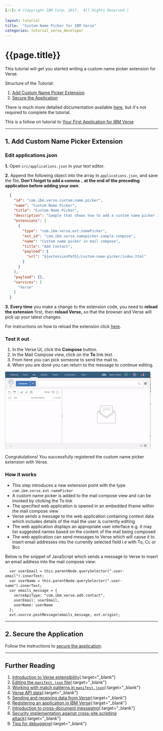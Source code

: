 ```yaml
---
[//]: # (Copyright IBM Corp. 2017.  All Rights Reserved.)

layout: tutorial
title:  "Custom Name Picker for IBM Verse"
categories: tutorial_verse_developer
---
```


# {{page.title}}

This tutorial will get you started writing a custom name picker extension for Verse.

Structure of the Tutorial:

1. [Add Custom Name Picker Extension](#add-custom-name-picker-extension)
2. [Secure the Application](#secure-the-application)

There is much more detailed documentation available [here][16], but it's not required to complete the tutorial.

This is a follow on tutorial to [Your First Application for IBM Verse](tutorial_verse_developer.html)

---

## 1. Add Custom Name Picker Extension

### Edit applications.json
__1.__ Open `src/applications.json` in your text editor.

__2.__ Append the following object into the array in `applications.json`, and save the file. __Don't forget to add a comma `,` at the end of the preceding application before adding your own__.

```json
  {
    "id": "com.ibm.verse.custom.name.picker",
    "name": "Custom Name Picker",
    "title": "Custom Name Picker",
    "description": "Sample that shows how to add a custom name picker in mail compose view",
    "extensions": [
      {
        "type": "com.ibm.verse.ext.namePicker",
        "ext_id": "com.ibm.verse.namepicker.sample.compose",
        "name": "Custom name picker in mail compose",
        "title": "Add Contact",
        "payload": {
          "url": "${extensionPath}/custom-name-picker/index.html"
        }
      }
    ],
    "payload": {},
    "services": [
      "Verse"
    ]
  }
```

__3.__ __Every time__ you make a change to the extension code, you need to __reload the extension__ first, then __reload Verse,__ so that the browser and Verse will pick up your latest changes.

For instructions on how to reload the extension click [here](./tutorial_verse_developer.html#installing-the-verse-developer-browser-extension).


### Test it out
1. In the Verse UI, click the __Compose__ button.
2. In the Mail Compose view, click on the __To__ link text.
3. From here you can pick someone to send the mail to.
4. When you are done you can return to the message to continue editing.

![Custom Name Picker](gifs/custom_name_picker.gif)

Congratulations! You successfully registered the custom name picker extension with Verse.

### How it works

* This step introduces a new extension point with the type `com.ibm.verse.ext.namePicker`
* A custom name picker is added to the mail compose view and can be invoked by clicking the To link
* The specified web application is opened in an embedded iframe within the mail compose view
* Verse sends a message to the web application containing context data which includes details of the mail the user is currently editing
* The web application displays an appropriate user interface e.g. it may list suggested names based on the content of the mail being composed
* The web application can send messages to Verse which will cause it to insert email addresses into the currently selected field i.e with To, Cc or Bcc

Below is the snippet of JavaScript which sends a message to Verse to insert an email address into the mail compose view:

```
  var userEmail = this.parentNode.querySelector(".user-email").innerText;
  var userName = this.parentNode.querySelector(".user-name").innerText;
  var emails_message = {
    verseApiType: "com.ibm.verse.add.contact",
    userEmail: userEmail,
    userName: userName
  };
  evt.source.postMessage(emails_message, evt.origin);
```

---

## 2. Secure the Application

Follow the instructions to [secure the application](./tutorial_verse_developer.html#secure-the-application).

---

## Further Reading
1. [Introduction to Verse extensibility][3]{:target="_blank"}
2. [Editing the `manifest.json` file][4]{:target="_blank"}
3. [Working with match patterns in `manifest.json`][2]{:target="_blank"}
4. [Verse API data][5]{:target="_blank"}
5. [Sending and receiving data from Verse][6]{:target="_blank"}
6. [Registering an application in IBM Verse][9]{:target="_blank"}
7. [Introduction to cross-document messaging][11]{:target="_blank"}
8. [Security implementation against cross-site scripting attack][12]{:target="_blank"}
9. [Tips for debugging][14]{:target="_blank"}


[1]: https://chrome.google.com/webstore/detail/web-server-for-chrome/ofhbbkphhbklhfoeikjpcbhemlocgigb
[2]: https://developer.chrome.com/extensions/match_patterns
[3]: ../reference/reference.html#introduction-to-ibm-verse-extensibility
[4]: ../reference/reference.html#editing-the-manifest
[5]: ../reference/reference.html#verse-api-data
[6]: ../reference/reference.html#sending-and-receiving-data
[7]: {{site.verse-developer-chrome-ext}}
[8]: {{site.verse-developer-chrome-ext}}/archive/master.zip
[9]: ../reference/reference.html#registering-an-application-in-ibm-verse
[11]: https://developer.mozilla.org/en-US/docs/Web/API/Window/postMessage
[12]: ../reference/reference.html#security
[14]:../reference/reference.html#troubleshooting
[15]:{{site.verse-developer-chrome-ext}}/blob/master/src/samples/templatedLink.html
[16]:../reference/reference.html
[17]:{{site.verse-developer-chrome-ext}}/blob/master/src/samples/templatedLink.js


